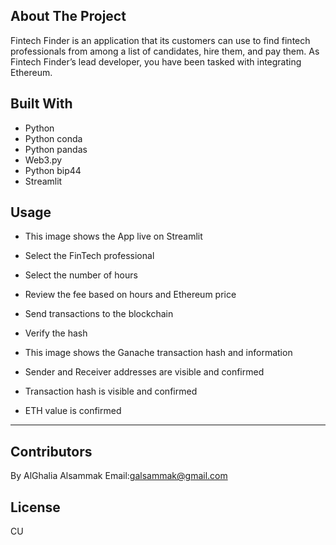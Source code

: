 ## About The Project
Fintech Finder is an application that its customers can use to find fintech professionals from among a list of candidates, hire them, and pay them. As Fintech Finder’s lead developer, you have been tasked with integrating Ethereum.

## Built With
- Python
- Python conda
- Python pandas
- Web3.py
- Python bip44
- Streamlit

## Usage

- This image shows the App live on Streamlit
- Select the FinTech professional
- Select the number of hours
- Review the fee based on hours and Ethereum price
- Send transactions to the blockchain
- Verify the hash

- This image shows the Ganache transaction hash and information
- Sender and Receiver addresses are visible and confirmed
- Transaction hash is visible and confirmed
- ETH value is confirmed


---
## Contributors
By AlGhalia Alsammak
Email:galsammak@gmail.com

## License
CU
